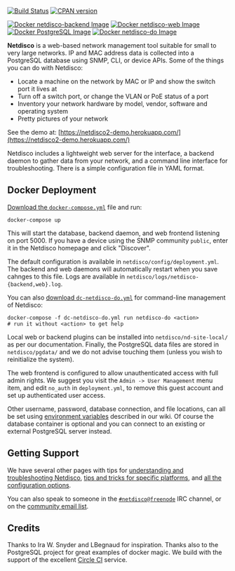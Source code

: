 [![Build Status](https://travis-ci.org/netdisco/netdisco.svg?branch=master)](https://travis-ci.org/netdisco/netdisco)
[![CPAN version](https://badge.fury.io/pl/App-Netdisco.svg)](https://metacpan.org/pod/App::Netdisco)

[![Docker netdisco-backend Image](https://img.shields.io/microbadger/image-size/netdisco/netdisco/latest-backend.svg?label=netdisco-backend)](https://store.docker.com/community/images/netdisco/netdisco)
[![Docker netdisco-web Image](https://img.shields.io/microbadger/image-size/netdisco/netdisco/latest-web.svg?label=netdisco-web)](https://store.docker.com/community/images/netdisco/netdisco)
[![Docker PostgreSQL Image](https://img.shields.io/microbadger/image-size/netdisco/netdisco/latest-postgresql.svg?label=PostgreSQL&logo=postgresql)](https://store.docker.com/community/images/netdisco/netdisco)
[![Docker netdisco-do Image](https://img.shields.io/microbadger/image-size/netdisco/netdisco/latest-do.svg?label=netdisco-do)](https://store.docker.com/community/images/netdisco/netdisco)

**Netdisco** is a web-based network management tool suitable for small to very large networks. IP and MAC address data is collected into a PostgreSQL database using SNMP, CLI, or device APIs. Some of the things you can do with Netdisco:

* Locate a machine on the network by MAC or IP and show the switch port it lives at
* Turn off a switch port, or change the VLAN or PoE status of a port
* Inventory your network hardware by model, vendor, software and operating system
* Pretty pictures of your network

See the demo at: [https://netdisco2-demo.herokuapp.com/](https://netdisco2-demo.herokuapp.com/)

Netdisco includes a lightweight web server for the interface, a backend daemon to gather data from your network, and a command line interface for troubleshooting. There is a simple configuration file in YAML format. 

##  Docker Deployment

[Download the `docker-compose.yml`](https://raw.githubusercontent.com/netdisco/netdisco-docker/master/docker-compose.yml) file and run:

    docker-compose up

This will start the database, backend daemon, and web frontend listening on port 5000. If you have a device using the SNMP community `public`, enter it in the Netdisco homepage and click "Discover".

The default configuration is available in `netdisco/config/deployment.yml`. The backend and web daemons will automatically restart when you save cahnges to this file. Logs are available in `netdisco/logs/netdisco-{backend,web}.log`.

You can also [download `dc-netdisco-do.yml`](https://raw.githubusercontent.com/netdisco/netdisco-docker/master/dc-netdisco-do.yml) for command-line management of Netdisco:

    docker-compose -f dc-netdisco-do.yml run netdisco-do <action>
    # run it without <action> to get help

Local web or backend plugins can be installed into `netdisco/nd-site-local/` as per our documentation. Finally, the PostgreSQL data files are stored in `netdisco/pgdata/` and we do not advise touching them (unless you wish to reinitialize the system).

The web frontend is configured to allow unauthenticated access with full admin rights. We suggest you visit the `Admin -> User Management` menu item, and edit `no_auth` in `deployment.yml`, to remove this guest account and set up authenticated user access.

Other username, password, database connection, and file locations, can all be set using [environment variables](https://github.com/netdisco/netdisco/wiki/Environment-Variables) described in our wiki. Of course the database container is optional and you can connect to an existing or external PostgreSQL server instead.

## Getting Support

We have several other pages with tips for [understanding and troubleshooting Netdisco](https://github.com/netdisco/netdisco/wiki/Troubleshooting), [tips and tricks for specific platforms](https://github.com/netdisco/netdisco/wiki/Vendor-Tips), and [all the configuration options](https://github.com/netdisco/netdisco/wiki/Configuration).

You can also speak to someone in the [`#netdisco@freenode`](https://webchat.freenode.net/?randomnick=1&prompt=1&channels=%23netdisco) IRC channel, or on the [community email list](https://lists.sourceforge.net/lists/listinfo/netdisco-users).

## Credits

Thanks to Ira W. Snyder and LBegnaud for inspiration. Thanks also to the PostgreSQL project for great examples of docker magic. We build with the support of the excellent [Circle CI](https://circleci.com/) service. 
